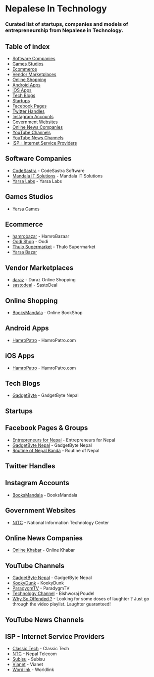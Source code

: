# Nepalese In Technology
### Curated list of startups, companies and models of entrepreneurship from Nepalese in Technology.

## Table of index
- [Software Companies](#software-companies)
- [Games Studios](#games-studios)
- [Ecommerce](#ecommerce)
- [Vendor Marketplaces](#vendor-marketplaces)
- [Online Shopping](#online-shopping)
- [Android Apps](#android-apps)
- [iOS Apps](#ios-apps)
- [Tech Blogs](#tech-blogs)
- [Startups](#startups)
- [Facebook Pages](#facebook-pages)
- [Twitter Handles](#twitter-handles)
- [Instagram Accounts](#instagram-accounts)
- [Government Websites](#government-websites)
- [Online News Companies](#online-news-companies)
- [YouTube Channels](#youtube-channels)
- [YouTube News Channels](#youtube-news-channels)
- [ISP - Internet Service Providers](#internet-service-providers)



## Software Companies

- [CodeSastra](https://codesastra.com/) - CodeSastra Software
- [Mandala IT Solutions](https://mandalaitsolutions.com/) - Mandala IT Solutions
- [Yarsa Labs](https://yarsa.io/) - Yarsa Labs


## Games Studios

- [Yarsa Games](https://yarsagames.com/)


## Ecommerce
- [hamrobazar](https://hamrobazar.com/) - HamroBazaar
- [Oodi Shop](https://oodi.shop) - Oodi
- [Thulo Supermarket](https://thulo.com/) - Thulo Supermarket
- [Yarsa Bazar](https://yarsabazar.com)


## Vendor Marketplaces
- [daraz](https://daraz.com.np/) - Daraz Online Shopping
- [sastodeal](https://sastodeal.com/) - SastoDeal


## Online Shopping
- [BooksMandala](https://www.booksmandala.com/) - Online BookShop


## Android Apps
- [HamroPatro](https://play.google.com/store/apps/details?id=com.hamropatro) - HamroPatro.com


## iOS Apps
- [HamroPatro](https://apps.apple.com/np/app/hamro-patro-nepali-calendar/id401074157) - HamroPatro.com

## Tech Blogs
- [GadgetByte](https://www.gadgetbytenepal.com/) - GadgetByte Nepal


## Startups

## Facebook Pages & Groups
- [Entrepreneurs for Nepal](https://www.facebook.com/groups/e4nepal/) - Entrepreneurs for Nepal
- [GadgetByte Nepal](https://www.facebook.com/gadgetbytenepal/) - GadgetByte Nepal
- [Routine of Nepal Banda](https://facebook.com/officialroutineofnepalbanda/) - Routine of Nepal


## Twitter Handles


## Instagram Accounts

- [BooksMandala](https://www.instagram.com/booksmandala/) - BooksMandala


## Government Websites
- [NITC](https://nitc.gov.np/) - National Information Technology Center

## Online News Companies
- [Online Khabar](https://www.onlinekhabar.com/) - Online Khabar


## YouTube Channels
- [GadgetByte Nepal](https://www.youtube.com/user/gadgetbytenepal) - GadgetByte Nepal
- [KookyDunk](https://www.youtube.com/channel/UC60KZ2O1ee79_Xc6uc37CzA) - KookyDunk
- [ParadygmTV](https://www.youtube.com/c/ParadygmTV) - ParadygmTV
- [Technology Channel](https://www.youtube.com/channel/UCrIqYP0lBVMxbX9mbRs6Avw) - Bishworaj Poudel
- [Why So Offended ?](https://www.youtube.com/channel/UC2CAM55AnDflrpC20uH700A) - Looking for some doses of laughter ? Just go through the video playlist. Laughter guaranteed!


## YouTube News Channels

## ISP - Internet Service Providers
- [Classic Tech](https://www.classic.com.np/) - Classic Tech
- [NTC](https://www.ntc.net.np/) - Nepal Telecom
- [Subisu](https://subisu.net.np/) - Subisu
- [Vianet](https://www.vianet.com.np/) - Vianet
- [Wordlink](https://worldlink.com.np/) - Worldlink
